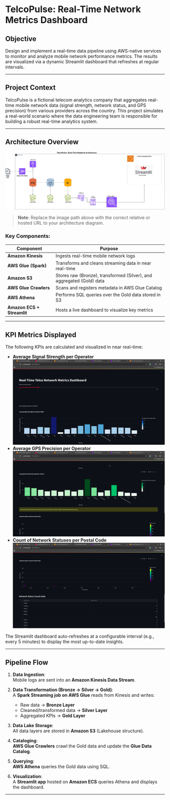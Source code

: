 # TelcoPulse: Real-Time Network Metrics Dashboard

##  Objective
Design and implement a real-time data pipeline using AWS-native services to monitor and analyze mobile network performance metrics. The results are visualized via a dynamic Streamlit dashboard that refreshes at regular intervals.

---

##  Project Context
TelcoPulse is a fictional telecom analytics company that aggregates real-time mobile network data (signal strength, network status, and GPS precision) from various providers across the country. This project simulates a real-world scenario where the data engineering team is responsible for building a robust real-time analytics system.

---

## Architecture Overview

![Architecture Diagram](assets/telco.jpg)

> **Note**: Replace the image path above with the correct relative or hosted URL to your architecture diagram.

###  Key Components:
| Component                | Purpose                                                                 |
|--------------------------|-------------------------------------------------------------------------|
| **Amazon Kinesis**       | Ingests real-time mobile network logs                                   |
| **AWS Glue (Spark)**     | Transforms and cleans streaming data in near real-time                  |
| **Amazon S3**            | Stores raw (Bronze), transformed (Silver), and aggregated (Gold) data   |
| **AWS Glue Crawlers**    | Scans and registers metadata in AWS Glue Catalog                        |
| **AWS Athena**           | Performs SQL queries over the Gold data stored in S3                    |
| **Amazon ECS + Streamlit** | Hosts a live dashboard to visualize key metrics                        |

---

##  KPI Metrics Displayed

The following KPIs are calculated and visualized in near real-time:
-  **Average Signal Strength per Operator**
    ![dashboard](assets/dashboard1.png)
-  **Average GPS Precision per Operator**
    ![dashboard](assets/dashboard2.png)
-  **Count of Network Statuses per Postal Code**
    ![dashboard](assets/dashboard3.png)

The Streamlit dashboard auto-refreshes at a configurable interval (e.g., every 5 minutes) to display the most up-to-date insights.

---

##  Pipeline Flow

1. **Data Ingestion**:  
   Mobile logs are sent into an **Amazon Kinesis Data Stream**.

2. **Data Transformation (Bronze → Silver → Gold)**:  
   A **Spark Streaming job on AWS Glue** reads from Kinesis and writes:
   - Raw data → **Bronze Layer**
   - Cleaned/transformed data → **Silver Layer**
   - Aggregated KPIs → **Gold Layer**

3. **Data Lake Storage**:  
   All data layers are stored in **Amazon S3** (Lakehouse structure).

4. **Cataloging**:  
   **AWS Glue Crawlers** crawl the Gold data and update the **Glue Data Catalog**.

5. **Querying**:  
   **AWS Athena** queries the Gold data using SQL.

6. **Visualization**:  
   A **Streamlit app** hosted on **Amazon ECS** queries Athena and displays the dashboard.

---
